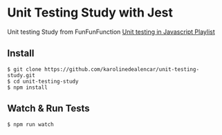 # Unit Testing Study with Jest

Unit testing Study from FunFunFunction [Unit testing in Javascript Playlist](https://www.youtube.com/channel/UC-9-kyTW8ZkZNDHQJ6FgpwQ)

## Install

```
$ git clone https://github.com/karolinedealencar/unit-testing-study.git
$ cd unit-testing-study
$ npm install
```

## Watch & Run Tests

```
$ npm run watch
```
